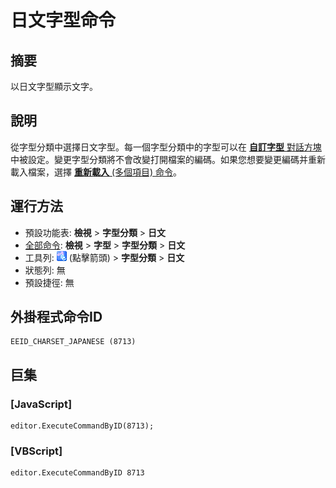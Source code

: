 # 日文字型命令

## 摘要

以日文字型顯示文字。

## 說明

從字型分類中選擇日文字型。每一個字型分類中的字型可以在 [**自訂字型** 對話方塊](../../dlg/properties/font/index) 中被設定。變更字型分類將不會改變打開檔案的編碼。如果您想要變更編碼并重新載入檔案，選擇 [**重新載入** (多個項目) 命令](../file/file_reload_defined)。

## 運行方法

- 預設功能表: **檢視** \> **字型分類** \> **日文**
- [全部命令](../tools/all_commands): **檢視** \> **字型** >
**字型分類** \> **日文**
- 工具列: ![](../../images/fontpopup.png)
(點擊箭頭) \> **字型分類** \> **日文**
- 狀態列: 無
- 預設捷徑: 無

## 外掛程式命令ID

```
EEID_CHARSET_JAPANESE (8713)
```

## 巨集

### \[JavaScript\]

```
editor.ExecuteCommandByID(8713);
```

### \[VBScript\]

```
editor.ExecuteCommandByID 8713
```
